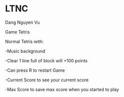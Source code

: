 # LTNC
Dang Nguyen Vu 

Game Tetris

Normal Tetris with:

-Music background

-Clear 1 line full of block will +100 points

-Can press R to restart Game

-Current Score to see your current score

-Max Score to save max score when you started to play
